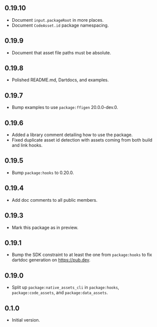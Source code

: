 ## 0.19.10

- Document `input.packageRoot` in more places.
- Document `CodeAsset.id` package namespacing.

## 0.19.9

- Document that asset file paths must be absolute.

## 0.19.8

- Polished README.md, Dartdocs, and examples.

## 0.19.7

- Bump examples to use `package:ffigen` 20.0.0-dev.0.

## 0.19.6

- Added a library comment detailing how to use the package.
- Fixed duplicate asset id detection with assets coming from both build and
  link hooks.

## 0.19.5

- Bump `package:hooks` to 0.20.0.

## 0.19.4

* Add doc comments to all public members.

## 0.19.3

* Mark this package as in preview.

## 0.19.1

* Bump the SDK constraint to at least the one from `package:hooks` to fix
  dartdoc generation on https://pub.dev.

## 0.19.0

- Split up `package:native_assets_cli` in `package:hooks`,
  `package:code_assets`, and `package:data_assets`.

## 0.1.0

- Initial version.
